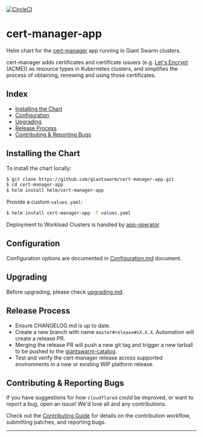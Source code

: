 [![CircleCI](https://circleci.com/gh/giantswarm/cert-manager-app.svg?style=shield)](https://circleci.com/gh/giantswarm/cert-manager-app)

# cert-manager-app

Helm chart for the [cert-manager](https://cert-manager.io/) app running in Giant Swarm clusters.

cert-manager adds certificates and certificate issuers (e.g. [Let's Encrypt](https://letsencrypt.org/docs/) (ACME)) as resource types in Kubernetes clusters, and simplifies the process of obtaining, renewing and using those certificates.

## Index
- [Installing the Chart](#installing-the-chart)
- [Configuration](#configuration)
- [Upgrading](#upgrading)
- [Release Process](#release-process)
- [Contributing & Reporting Bugs](#contributing--reporting-bugs)

## Installing the Chart

To install the chart locally:

```bash
$ git clone https://github.com/giantswarm/cert-manager-app.git
$ cd cert-manager-app
$ helm install helm/cert-manager-app
```

Provide a custom `values.yaml`:

```bash
$ helm install cert-manager-app -f values.yaml
```

Deployment to Workload Clusters is handled by [app-operator](https://github.com/giantswarm/app-operator).

## Configuration

Configuration options are documented in [Configuration.md](https://github.com/giantswarm/cert-manager-app/blob/master/helm/cert-manager-app/Configuration.md) document.

## Upgrading

Before upgrading, please check [upgrading.md](https://github.com/giantswarm/cert-manager-app/blob/master/docs/upgrading.md).

## Release Process

* Ensure CHANGELOG.md is up to date.
* Create a new branch with name `master#release#vX.X.X`. Automation will create a release PR.
* Merging the release PR will push a new git tag and trigger a new tarball to be pushed to the
  [giantswarm-catalog].
* Test and verify the cert-manager release across supported environments in a new or existing WIP platform release.

## Contributing & Reporting Bugs
If you have suggestions for how `cloudflared` could be improved, or want to report a bug, open an issue! We'd love all and any contributions.

Check out the [Contributing Guide](https://github.com/giantswarm/cert-manager-app/blob/main/CONTRIBUTING.md) for details on the contribution workflow, submitting patches, and reporting bugs.


---

[app-operator]: https://github.com/giantswarm/app-operator
[cluster-operator]: https://github.com/giantswarm/cluster-operator
[cert-manager]: https://github.com/jetstack/cert-manager
[default-catalog]: https://github.com/giantswarm/default-catalog
[default-test-catalog]: https://github.com/giantswarm/default-test-catalog
[giantswarm-catalog]: https://github.com/giantswarm/giantswarm-catalog
